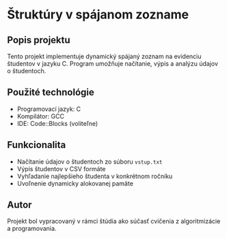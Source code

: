 # Štruktúry v spájanom zozname

## Popis projektu
Tento projekt implementuje dynamický spájaný zoznam na evidenciu študentov v jazyku C. Program umožňuje načítanie, výpis a analýzu údajov o študentoch.

## Použité technológie
- Programovací jazyk: C
- Kompilátor: GCC
- IDE: Code::Blocks (voliteľne)

## Funkcionalita
- Načítanie údajov o študentoch zo súboru `vstup.txt`
- Výpis študentov v CSV formáte
- Vyhľadanie najlepšieho študenta v konkrétnom ročníku
- Uvoľnenie dynamicky alokovanej pamäte

## Autor
Projekt bol vypracovaný v rámci štúdia ako súčasť cvičenia z algoritmizácie a programovania.
